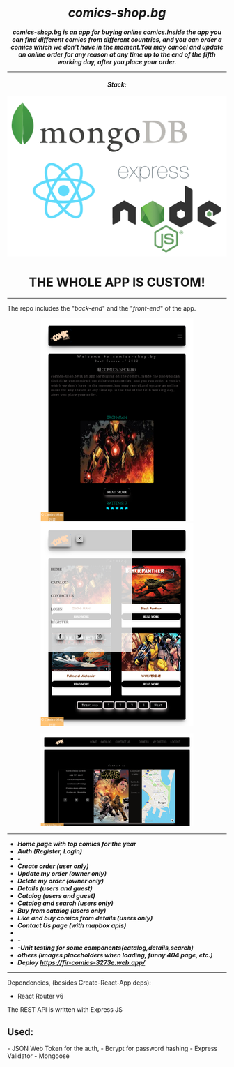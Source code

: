 <h1 align="center"><i>comics-shop.bg </i></h1>

**_<p align="center">comics-shop.bg is an app for buying online comics.Inside the app you can find different comics from different countries, and you can order a comics which we don't have in the moment.You may cancel and update an online order for any reason at any time up to the end of the fifth working day, after you place your order. </p>_**

<hr/>

<h4 align="center"><i>Stack: </i></h4>
<p>
<img src="./mern_logo.png"/>
</p>

<h1 align="center">THE WHOLE APP IS CUSTOM!</h1>
<hr/>

The repo includes the "<i>back-end</i>" and the "<i>front-end</i>" of the app.


<p align="center">
  <img src="./home.png" width="350" title="hover text">
  <img src="./catalog.png" width="350" alt="accessibility text">
</p>
<p align="center">
  <img src="./contact.png" width="350" title="hover text">
  
</p>
<hr/>

- <i><b>Home page with top comics for the year</b></i>
- <i><b>Auth (Register, Login)</b></i>
- <i><b>-</b></i>
- <i><b>Create order (user only) </b></i>
- <i><b>Update my order (owner only)</b></i>
- <i><b>Delete my order (owner only)</b></i>
- <i><b>Details (users and guest)</b></i>
- <i><b>Catalog (users and guest) </b></i>
- <i><b>Catalog and search (users only) </b></i>
- <i><b>Buy from catalog (users only) </b></i>
- <i><b>Like and buy comics from details (users only) </b></i>
- <i><b>Contact Us page (with mapbox apis)</b></i>
- <i><b></b></i>
- <i><b>-</b></i>
- <i><b>-Unit testing for some components(catalog,details,search) </b></i>
- <i><b>others (images placeholders when loading, funny 404 page, etc.)</b></i>
- <i><b>Deploy <a> https://fir-comics-3273e.web.app/</a></b></i>

<hr/>
Dependencies, (besides Create-React-App deps):

- React Router v6

The REST API is written with Express JS

<h2>Used: </h2>
- JSON Web Token for the auth,
- Bcrypt for password hashing
- Express Validator
- Mongoose
